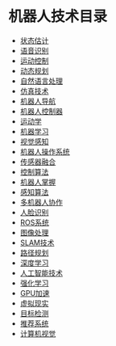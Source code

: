 
# 机器人技术目录

+ [状态估计]()
+ [语音识别]()
+ [运动控制]()
+ [动态规划]()
+ [自然语言处理]()
+ [仿真技术]()
+ [机器人导航]()
+ [机器人控制器]()
+ [运动学]()
+ [机器学习]()
+ [视觉感知]()
+ [机器人操作系统]()
+ [传感器融合]()
+ [控制算法]()
+ [机器人掌握]()
+ [感知算法]()
+ [多机器人协作]()
+ [人脸识别]()
+ [ROS系统]()
+ [图像处理]()
+ [SLAM技术]()
+ [路径规划]()
+ [深度学习]()
+ [人工智能技术]()
+ [强化学习]()
+ [GPU加速]()
+ [虚拟现实]()
+ [目标检测]()
+ [推荐系统]()
+ [计算机视觉]()